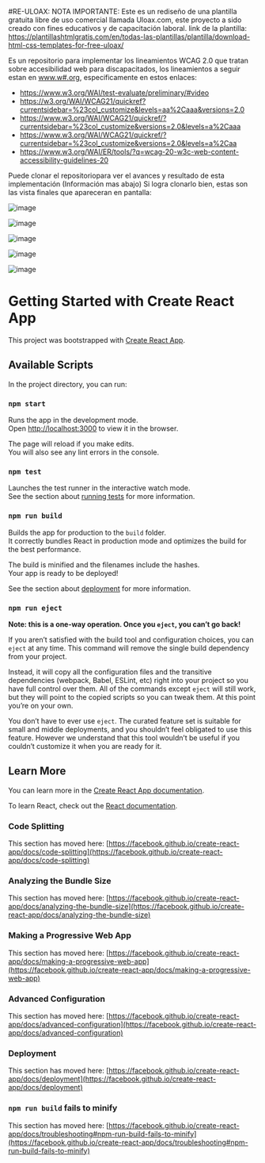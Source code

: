 #RE-ULOAX:
NOTA IMPORTANTE: Este es un rediseño de una plantilla gratuita libre de uso comercial llamada Uloax.com, este proyecto a sido creado con fines educativos y de capacitación laboral. link de la plantilla: https://plantillashtmlgratis.com/en/todas-las-plantillas/plantilla/download-html-css-templates-for-free-uloax/

Es un repositorio para implementar los lineamientos WCAG 2.0 que tratan sobre accesibilidad web para discapacitados, los lineamientos a seguir estan en www.w#.org, especificamente en estos enlaces: 

- https://www.w3.org/WAI/test-evaluate/preliminary/#video
- https://w3.org/WAI/WCAG21/quickref?currentsidebar=%23col_customize&levels=aa%2Caaa&versions=2.0
- https://www.w3.org/WAI/WCAG21/quickref/?currentsidebar=%23col_customize&versions=2.0&levels=a%2Caaa
- https://www.w3.org/WAI/WCAG21/quickref/?currentsidebar=%23col_customize&versions=2.0&levels=a%2Caa
- https://www.w3.org/WAI/ER/tools/?q=wcag-20-w3c-web-content-accessibility-guidelines-20	

Puede clonar el repositoriopara ver el avances y resultado de esta implementación (Información mas abajo)
Si logra clonarlo bien, estas son las vista finales que apareceran en pantalla:

![image](https://user-images.githubusercontent.com/39066351/144435553-2405501d-5d3d-4a6f-a042-d1228d738c41.png)

![image](https://user-images.githubusercontent.com/39066351/144435688-fbf6dad3-f3c6-4a07-9da6-61e593784905.png)

![image](https://user-images.githubusercontent.com/39066351/144435767-71c99f4f-0288-41ba-9f0e-327da50b6513.png)

![image](https://user-images.githubusercontent.com/39066351/144435827-136f3990-57e6-412a-bf9e-319f51830cf7.png)

![image](https://user-images.githubusercontent.com/39066351/144435875-87aa2ed5-fecc-4f3b-b7b4-79500a5f40fd.png)

# Getting Started with Create React App

This project was bootstrapped with [Create React App](https://github.com/facebook/create-react-app).

## Available Scripts

In the project directory, you can run:

### `npm start`

Runs the app in the development mode.\
Open [http://localhost:3000](http://localhost:3000) to view it in the browser.

The page will reload if you make edits.\
You will also see any lint errors in the console.

### `npm test`

Launches the test runner in the interactive watch mode.\
See the section about [running tests](https://facebook.github.io/create-react-app/docs/running-tests) for more information.

### `npm run build`

Builds the app for production to the `build` folder.\
It correctly bundles React in production mode and optimizes the build for the best performance.

The build is minified and the filenames include the hashes.\
Your app is ready to be deployed!

See the section about [deployment](https://facebook.github.io/create-react-app/docs/deployment) for more information.

### `npm run eject`

**Note: this is a one-way operation. Once you `eject`, you can’t go back!**

If you aren’t satisfied with the build tool and configuration choices, you can `eject` at any time. This command will remove the single build dependency from your project.

Instead, it will copy all the configuration files and the transitive dependencies (webpack, Babel, ESLint, etc) right into your project so you have full control over them. All of the commands except `eject` will still work, but they will point to the copied scripts so you can tweak them. At this point you’re on your own.

You don’t have to ever use `eject`. The curated feature set is suitable for small and middle deployments, and you shouldn’t feel obligated to use this feature. However we understand that this tool wouldn’t be useful if you couldn’t customize it when you are ready for it.

## Learn More

You can learn more in the [Create React App documentation](https://facebook.github.io/create-react-app/docs/getting-started).

To learn React, check out the [React documentation](https://reactjs.org/).

### Code Splitting

This section has moved here: [https://facebook.github.io/create-react-app/docs/code-splitting](https://facebook.github.io/create-react-app/docs/code-splitting)

### Analyzing the Bundle Size

This section has moved here: [https://facebook.github.io/create-react-app/docs/analyzing-the-bundle-size](https://facebook.github.io/create-react-app/docs/analyzing-the-bundle-size)

### Making a Progressive Web App

This section has moved here: [https://facebook.github.io/create-react-app/docs/making-a-progressive-web-app](https://facebook.github.io/create-react-app/docs/making-a-progressive-web-app)

### Advanced Configuration

This section has moved here: [https://facebook.github.io/create-react-app/docs/advanced-configuration](https://facebook.github.io/create-react-app/docs/advanced-configuration)

### Deployment

This section has moved here: [https://facebook.github.io/create-react-app/docs/deployment](https://facebook.github.io/create-react-app/docs/deployment)

### `npm run build` fails to minify

This section has moved here: [https://facebook.github.io/create-react-app/docs/troubleshooting#npm-run-build-fails-to-minify](https://facebook.github.io/create-react-app/docs/troubleshooting#npm-run-build-fails-to-minify)
